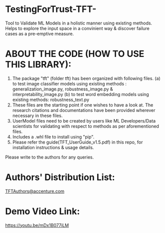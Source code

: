 # TestingForTrust-TFT-
Tool to Validate ML Models in a holistic manner using existing methods. Helps to explore the input space in a convinient way & discover failure cases as a pre-emptive measure.
# ABOUT THE CODE (HOW TO USE THIS LIBRARY):
1. The package "tft" (folder tft) has been organized with following files.
(a) to test image classifier models using existing methods : generalization_image.py, robustness_image.py & interpretability_image.py 
(b) to test word embedding models using existing methods: robustness_text.py
2. These files are the starting point if one wishes to have a look at. The research citations and documentations have been provided wherever necessary in these files. 
3. UserModel files need to be created by users like ML Developers/Data scientists for validating with respect to methods as per aforementioned files.
4. Includes a .whl file to install using "pip".
5. Please refer the guide(TFT_UserGuide_v1.5.pdf) in this repo, for installation instructions & usage details.

Please write to the authors for any queries.
# Authors' Distribution List:
TFTAuthors@accenture.com
# Demo Video Link:
https://youtu.be/mDx1B077iLM


